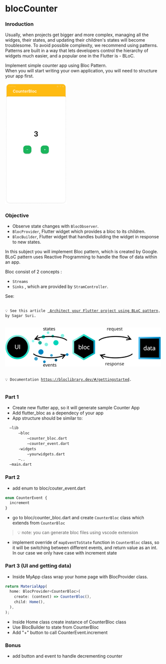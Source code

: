 # blocCounter

### Inroduction

Usually, when projects get bigger and more complex, managing all the widges, their states, and updating their children's states will become troublesome. To avoid possible complexity, we recommend using patterns.
Patterns are built in a way that lets developers control the hierarchy of widgets much easier, and a popular one in the Flutter is - BLoC.


Implement simple counter app using Bloc Pattern.  
When you will start writing your own application, you will need to structure your app first.

<img src="https://github.com/alem-01/alem_public/blob/master/resources/blocCounter.02.png?raw=true" width="200"/>

### Objective

- Observe state changes with `BlocObserver`.
- `BlocProvider`, Flutter widget which provides a bloc to its children.
- `BlocBuilder`, Flutter widget that handles building the widget in response to new states.

In this subject you will implement Bloc pattern, which is created by Google.
BLoC pattern uses Reactive Programming to handle the flow of data within an app.

Bloc consist of 2 concepts :

- `Streams`
- `Sinks`
  , which are provided by `StramController`.

See:

<pre>
<code>
💡 See this article <a href="https://medium.com/flutterpub/architecting-your-flutter-project-bd04e144a8f1"> Architect your Flutter project using BLoC pattern</a>, by Sagar Suri.
</code> 
</pre>

<img src="https://github.com/alem-01/alem_public/blob/master/resources/blocCounter.01.png?raw=true"/>

<pre>
<code>
💡 Documentation <a href="https://bloclibrary.dev/#/gettingstarted">https://bloclibrary.dev/#/gettingstarted</a>.
</code> 
</pre>

### Part 1

- Create new flutter app, so it will generate sample Counter App
- Add flutter_bloc as a dependecy of your app
- App structure should be similar to:

```bash
  —lib
      —bloc
          —counter_bloc.dart
          —counter_event.dart
      -widgets
          —yourwidgets.dart
      —..
  —main.dart
```

### Part 2

- add enum to bloc/couter_event.dart

```jsx
enum CounterEvent {
  increment
}
```

- go to bloc/counter_bloc.dart and create `CounterBloc` class which extends from `CounterBloc`

> 💡 note: you can generate bloc files using vscode extension

- implement override of `mapEventToState` function in `CounterBloc` class, so it will be switching between different events, and return value as an int. In our case we only have case with increment state

### Part 3 (UI and getting data)

- Inside MyApp class wrap your home page with BlocProvider class.

```jsx
return MaterialApp(
  home: BlocProvider<CounterBloc>(
    create: (context) => CounterBloc(),
    child: Home(),
  ),
);
```

- Inside Home class create instance of CounterBloc class
- Use BlocBuilder to state from CounterBloc
- Add "+" button to call CounterEvent.increment

### Bonus

- add button and event to handle decrementing counter
